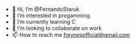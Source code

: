 - 👋 Hi, I’m @FernandoStaruk
- 👀 I’m interested in progamming
- 🌱 I’m currently learning C
- 💞️ I’m looking to collaborate on work
- 📫 How to reach me freynesofficial@gmail.com

<!---
FernandoStaruk/FernandoStaruk is a ✨ special ✨ repository because its `README.md` (this file) appears on your GitHub profile.
You can click the Preview link to take a look at your changes.
--->
